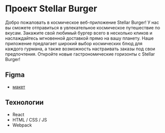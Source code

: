 # Проект Stellar Burger 

Добро пожаловать в космическое веб-приложение Stellar Burger! У нас вы сможете отправиться в увлекательное космическое путешествие по вкусам. Закажите свой любимый бургер всего в несколько кликов и наслаждайтесь мгновенной доставкой прямо на вашу планету. Наше приложение предлагает широкий выбор космических блюд для каждого гурмана, а также возможность настраивать заказы под свои предпочтения. Откройте новые гастрономические горизонты с Stellar Burger!

## Figma 
- [макет](https://www.figma.com/file/Cw6N4OO8K4ewQ6I4xfzU3X/React_Stellar_Burger?node-id=724%3A432&mode=dev)

## Технологии
- React
- HTML / CSS / JS
- Webpack
